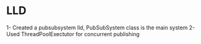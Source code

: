 # LLD
1- Created a pubsubsystem lld, PubSubSystem class is the main system
2- Used ThreadPoolExectutor for concurrent publishing
